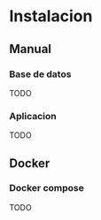 # Instalacion

## Manual

### Base de datos

TODO

### Aplicacion

TODO

## Docker

### Docker compose

TODO

